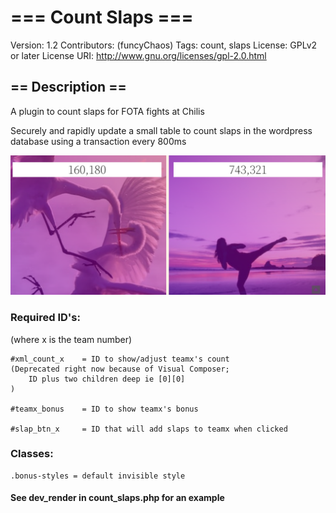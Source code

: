 # === Count Slaps ===
Version:			1.2
Contributors: (funcyChaos)
Tags: 				count, slaps
License: 			GPLv2 or later
License URI: 	http://www.gnu.org/licenses/gpl-2.0.html

## == Description ==

A plugin to count slaps for FOTA fights at Chilis

Securely and rapidly update a small table to count slaps in the wordpress database using a transaction every 800ms

<img src="./slap-fight.png" alt="latest counter">

### Required ID's:
(where x is the team number)

```
#xml_count_x 	= ID to show/adjust teamx's count
(Deprecated right now because of Visual Composer;
	ID plus two children deep ie [0][0]
)

#teamx_bonus 	= ID to show teamx's bonus

#slap_btn_x 	= ID that will add slaps to teamx when clicked
```

### Classes:

```
.bonus-styles = default invisible style
```

#### See dev_render in count_slaps.php for an example